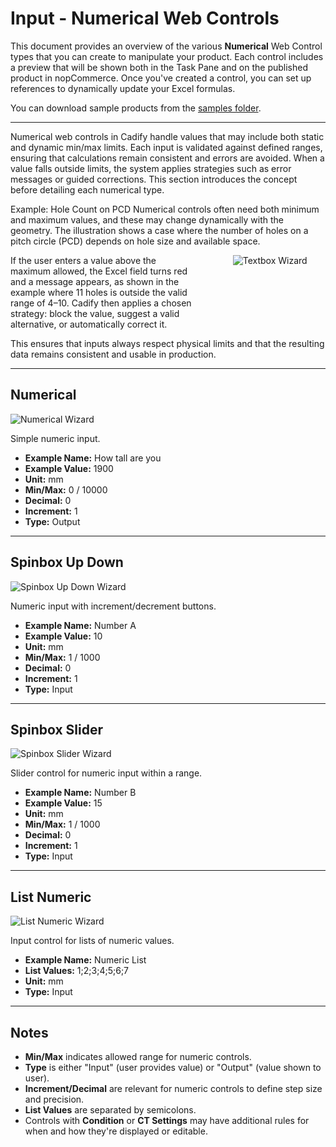 # Input - Numerical Web Controls

<p>This document provides an overview of the various <strong>Numerical</strong> Web Control types that you can create to manipulate your product. Each control includes a preview that will be shown both in the Task Pane and on the published product in nopCommerce. Once you've created a control, you can set up references to dynamically update your Excel formulas.</p>

<p>You can download sample products from the <a href="https://github.com/Cadify/Cadify-User-Manual/tree/main/samples">samples folder</a>.</p>

---

Numerical web controls in Cadify handle values that may include both static and dynamic min/max limits. Each input is validated against defined ranges, ensuring that calculations remain consistent and errors are avoided. When a value falls outside limits, the system applies strategies such as error messages or guided corrections. This section introduces the concept before detailing each numerical type.

Example: Hole Count on PCD
Numerical controls often need both minimum and maximum values, and these may change dynamically with the geometry. The illustration shows a case where the number of holes on a pitch circle (PCD) depends on hole size and available space.

<div class="grid" style="display:flex; align-items:flex-start; gap:12px; flex-wrap:nowrap;">
  <div class="col-4" style="flex:0 0 60%; max-width:60%; box-sizing:border-box; padding-right:12px;">
    If the user enters a value above the maximum allowed, the Excel field turns red and a message appears, as shown in the example where 11 holes is outside the valid range of 4–10. Cadify then applies a chosen strategy: block the value, suggest a valid alternative, or automatically correct it.
  </div>
  <div class="col-8" style="flex:0 0 40%; max-width:40%; box-sizing:border-box; text-align:center;">
    <img src="https://raw.githubusercontent.com/Cadify/Cadify-User-Manual/main/docs/cadify/menu_elements/images/MaxMinHolesInPCD.png" alt="Textbox Wizard">
  </div>
</div>

This ensures that inputs always respect physical limits and that the resulting data remains consistent and usable in production.

---

## Numerical

<div class="grid">
  <div class="col-4">
    <img src="https://raw.githubusercontent.com/Cadify/Cadify-User-Manual/main/docs/cadify/controls/images/numerical_wizard.png" alt="Numerical Wizard">
  </div>
  <div class="col-8">
    <p>Simple numeric input.</p>
    <ul>
      <li><strong>Example Name:</strong> How tall are you</li>
      <li><strong>Example Value:</strong> 1900</li>
      <li><strong>Unit:</strong> mm</li>
      <li><strong>Min/Max:</strong> 0 / 10000</li>
      <li><strong>Decimal:</strong> 0</li>
      <li><strong>Increment:</strong> 1</li>
      <li><strong>Type:</strong> Output</li>
    </ul>
  </div>
</div>

---

## Spinbox Up Down

<div class="grid">
  <div class="col-4">
    <img src="https://raw.githubusercontent.com/Cadify/Cadify-User-Manual/main/docs/cadify/controls/images/spinbox_updown_wizard.png" alt="Spinbox Up Down Wizard">
  </div>
  <div class="col-8">
    <p>Numeric input with increment/decrement buttons.</p>
    <ul>
      <li><strong>Example Name:</strong> Number A</li>
      <li><strong>Example Value:</strong> 10</li>
      <li><strong>Unit:</strong> mm</li>
      <li><strong>Min/Max:</strong> 1 / 1000</li>
      <li><strong>Decimal:</strong> 0</li>
      <li><strong>Increment:</strong> 1</li>
      <li><strong>Type:</strong> Input</li>
    </ul>
  </div>
</div>

---

## Spinbox Slider

<div class="grid">
  <div class="col-4">
    <img src="https://raw.githubusercontent.com/Cadify/Cadify-User-Manual/main/docs/cadify/controls/images/spinbox_slider_wizard.png" alt="Spinbox Slider Wizard">
  </div>
  <div class="col-8">
    <p>Slider control for numeric input within a range.</p>
    <ul>
      <li><strong>Example Name:</strong> Number B</li>
      <li><strong>Example Value:</strong> 15</li>
      <li><strong>Unit:</strong> mm</li>
      <li><strong>Min/Max:</strong> 1 / 1000</li>
      <li><strong>Decimal:</strong> 0</li>
      <li><strong>Increment:</strong> 1</li>
      <li><strong>Type:</strong> Input</li>
    </ul>
  </div>
</div>

---

## List Numeric

<div class="grid">
  <div class="col-4">
    <img src="https://raw.githubusercontent.com/Cadify/Cadify-User-Manual/main/docs/cadify/controls/images/list_numeric_wizard.png" alt="List Numeric Wizard">
  </div>
  <div class="col-8">
    <p>Input control for lists of numeric values.</p>
    <ul>
      <li><strong>Example Name:</strong> Numeric List</li>
      <li><strong>List Values:</strong> 1;2;3;4;5;6;7</li>
      <li><strong>Unit:</strong> mm</li>
      <li><strong>Type:</strong> Input</li>
    </ul>
  </div>
</div>

---

## Notes

<ul>
  <li><strong>Min/Max</strong> indicates allowed range for numeric controls.</li>
  <li><strong>Type</strong> is either "Input" (user provides value) or "Output" (value shown to user).</li>
  <li><strong>Increment/Decimal</strong> are relevant for numeric controls to define step size and precision.</li>
  <li><strong>List Values</strong> are separated by semicolons.</li>
  <li>Controls with <strong>Condition</strong> or <strong>CT Settings</strong> may have additional rules for when and how they're displayed or editable.</li>
</ul>
